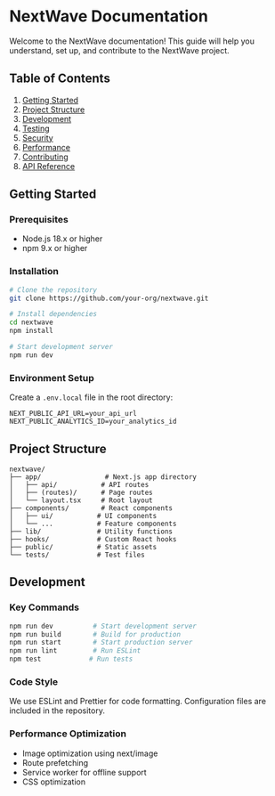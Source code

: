# NextWave Documentation

Welcome to the NextWave documentation! This guide will help you understand, set up, and contribute to the NextWave project.

## Table of Contents

1. [Getting Started](#getting-started)
2. [Project Structure](#project-structure)
3. [Development](#development)
4. [Testing](#testing)
5. [Security](#security)
6. [Performance](#performance)
7. [Contributing](#contributing)
8. [API Reference](#api-reference)

## Getting Started

### Prerequisites

- Node.js 18.x or higher
- npm 9.x or higher

### Installation

```bash
# Clone the repository
git clone https://github.com/your-org/nextwave.git

# Install dependencies
cd nextwave
npm install

# Start development server
npm run dev
```

### Environment Setup

Create a `.env.local` file in the root directory:

```env
NEXT_PUBLIC_API_URL=your_api_url
NEXT_PUBLIC_ANALYTICS_ID=your_analytics_id
```

## Project Structure

```
nextwave/
├── app/                # Next.js app directory
│   ├── api/           # API routes
│   ├── (routes)/      # Page routes
│   └── layout.tsx     # Root layout
├── components/        # React components
│   ├── ui/           # UI components
│   └── ...           # Feature components
├── lib/              # Utility functions
├── hooks/            # Custom React hooks
├── public/           # Static assets
└── tests/            # Test files
```

## Development

### Key Commands

```bash
npm run dev          # Start development server
npm run build        # Build for production
npm run start        # Start production server
npm run lint         # Run ESLint
npm test            # Run tests
```

### Code Style

We use ESLint and Prettier for code formatting. Configuration files are included in the repository.

### Performance Optimization

- Image optimization using next/image
- Route prefetching
- Service worker for offline support
- CSS optimization